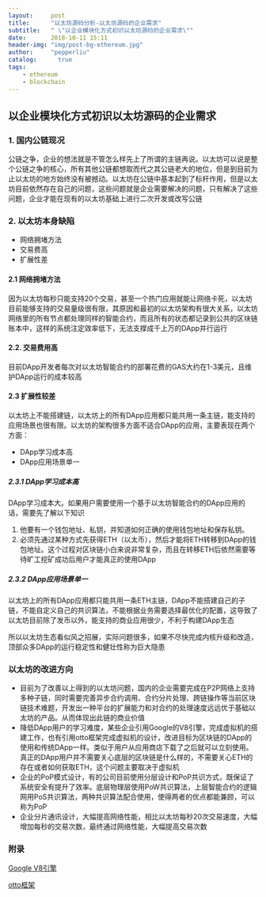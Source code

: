 ```yaml
---
layout:     post
title:      "以太坊源码分析-以太坊源码的企业需求"
subtitle:   " \"以企业模块化方式初识以太坊源码的企业需求\""
date:       2018-10-11 15:11
header-img: "img/post-bg-ethereum.jpg" 
author:     "pepperliu"
catalog:      true
tags:
    - ethereum
    - blockchain
---
```


## 以企业模块化方式初识以太坊源码的企业需求

### 1. 国内公链现况

公链之争，企业的想法就是不管怎么样先上了所谓的主链再说。以太坊可以说是整个公链之争的核心，所有其他公链都想取而代之其公链老大的地位，但是到目前为止以太坊的地方始终没有被撼动。以太坊在公链中基本起到了标杆作用，但是以太坊目前依然存在自己的问题，这些问题就是企业需要解决的问题，只有解决了这些问题，企业才能在现有的以太坊基础上进行二次开发或改写公链

### 2. 以太坊本身缺陷

- 网络拥堵方法
- 交易费高
- 扩展性差

#### 2.1 网络拥堵方法

因为以太坊每秒只能支持20个交易，甚至一个热门应用就能让网络卡死，以太坊目前能够支持的交易量级很有限，其原因和最初的以太坊架构有很大关系，以太坊网络里的所有节点都处理同样的智能合约，而且所有的状态都记录到公共的区块链账本中，这样的系统注定效率低下，无法支撑成千上万的DApp并行运行

#### 2.2. 交易费用高

目前DApp开发者每次对以太坊智能合约的部署花费的GAS大约在1\-3美元，且维护DApp运行的成本较高

#### 2.3 扩展性较差

以太坊上不能搭建链，以太坊上的所有DApp应用都只能共用一条主链，能支持的应用场景也很有限。以太坊的架构很多方面不适合DApp的应用，主要表现在两个方面：

- DApp学习成本高
- DApp应用场景单一

##### 2.3.1 DApp学习成本高

DApp学习成本大。如果用户需要使用一个基于以太坊智能合约的DApp应用的话，需要先了解以下知识

1. 他要有一个钱包地址、私钥，并知道如何正确的使用钱包地址和保存私钥。
2. 必须先通过某种方式先获得ETH（以太币），然后才能将ETH转移到DApp的钱包地址。这个过程对区块链小白来说非常复杂，而且在转移ETH后依然需要等待旷工挖矿成功后用户才能真正的使用DApp

##### 2.3.2 DApp应用场景单一

以太坊上的所有DApp应用都只能共用一条ETH主链，DApp不能搭建自己的子链，不能自定义自己的共识算法，不能根据业务需要选择最优化的配置，这导致了以太坊目前除了发币以外，能支持的商业应用很少，不利于构建DApp生态

所以以太坊生态看似风之招展，实际问题很多，如果不尽快完成内核升级和改造，顶部众多DApp的运行稳定性和健壮性称为巨大隐患

### 以太坊的改进方向

- 目前为了改善以上得到的以太坊问题，国内的企业需要完成在P2P网络上支持多种子链，同时需要完善异步合约调用、合约分片处理、跨链操作等当前区块链技术难题，开发出一种平台的扩展能力和对合约的处理速度远远优于基础以太坊的产品。从而体现出此链的商业价值
- 降低DApp用户的学习难度，某些企业引用Google的V8引擎，完成虚拟机的搭建工作，也有引用otto框架完成虚拟机的设计，改进目标为区块链的DApp的使用和传统DApp一样。类似于用户从应用商店下载了之后就可以立刻使用。真正的DApp用户并不需要关心底层的区块链是什么样的，不需要关心ETH的存在或者如何获取ETH，这个问题主要取决于虚拟机
- 企业的PoP模式设计，有的公司目前使用分层设计和PoP共识方式，既保证了系统安全有提升了效率。底层物理层使用PoW共识算法，上层智能合约的逻辑网用PoS共识算法，两种共识算法配合使用，使得两者的优点都能兼顾，可以称为PoP
- 企业分片通讯设计，大幅提高网络性能，相比以太坊每秒20次交易速度，大幅增加每秒的交易次数，最终通过网络性能，大幅提高交易次数


### 附录

[Google V8引擎](https://github.com/v8/v8)

[otto框架](https://github.com/robertkrimen/otto)